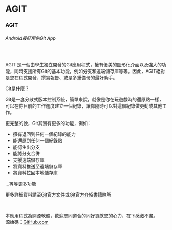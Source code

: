 # AGIT
<div class="card">
				<div class="card-body">
					<h3 class="card-title">AGIT</h3>
					<h6 class="card-text text-muted">Android最好用的Git App</h6>
					<br />
					<p class="card-text">AGIT 是一個由學生獨立開發的Git應用程式，擁有優美的圖形化介面以及強大的功能，同時支援所有Git的基本功能，例如分支和遠端儲存庫等等。因此，AGIT絕對是您在程式開發、撰寫報告、或是多重備份的最好助手。</p>
					<p class="card-text">Git是什麼？</p>
					<p>Git是一套分散式版本控制系統，簡單來說，就像是你在玩遊戲時的還原點一樣，可以在你目前的工作進度建立一個紀錄，讓你隨時可以對這個紀錄做更動或其他工作。</p>
					<p>
						更完整的說，Git其實有更多的功能，例如：
						<ul class="pl-4">
							<li>擁有返回到任何一個紀錄的能力</li>
							<li>能還原到任何一個紀錄點</li>
							<li>能衍生出分支</li>
							<li>能將分支合併</li>
							<li>支援遠端儲存庫</li>
							<li>將資料推送至遠端儲存庫</li>
							<li>將資料拉回本地儲存庫</li>
						</ul>
						...等等更多功能
					</p>
					<p class="card-text">更多詳細資料請至<a href="https://git-scm.com/docs" target="_blank">Git官方文件</a>或<a href="https://git-scm.com/book/zh/v2" target="_blank">Git官方介紹書籍</a>瞭解</p>
					<br/>
					<p class="card-text">本應用程式為開源軟體，歡迎志同道合的同好貢獻您的心力，在下感激不盡。<br/>
						源始碼：<a href="https://github.com/AGITDevelopment/AGIT" target="_blank">GitHub.com</a>
					</p>
				</div>
